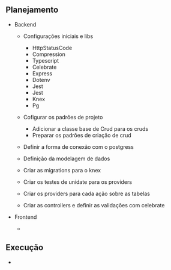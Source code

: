 
## Planejamento

* Backend
    * Configurações iniciais e libs

        * HttpStatusCode
        * Compression
        * Typescript
        * Celebrate
        * Express
        * Dotenv
        * Jest
        * Jest
        * Knex
        * Pg

    * Cofigurar os padrões de projeto
      
        * Adicionar a classe base de Crud para os cruds
        * Preparar os padrões de criação de crud
    
    * Definir a forma de conexão com o postgress
    * Definição da modelagem de dados
    * Criar as migrations para o knex
    * Criar os testes de unidate para os providers
    * Criar os providers para cada ação sobre as tabelas
    * Criar as controllers e definir as validações com celebrate


*  Frontend

    * 

## Execução

* 
